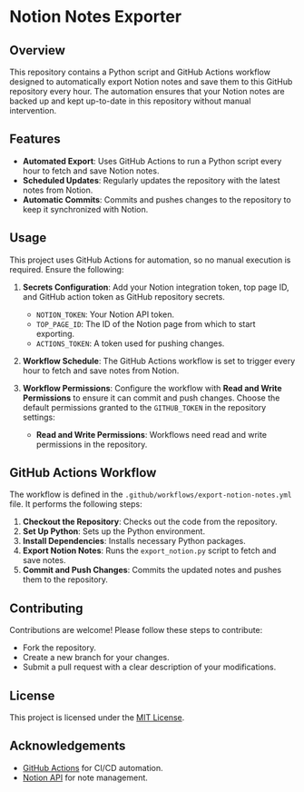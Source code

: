 # Notion Notes Exporter

## Overview
This repository contains a Python script and GitHub Actions workflow designed to automatically export Notion notes and save them to this GitHub repository every hour. The automation ensures that your Notion notes are backed up and kept up-to-date in this repository without manual intervention.

## Features
- **Automated Export**: Uses GitHub Actions to run a Python script every hour to fetch and save Notion notes.
- **Scheduled Updates**: Regularly updates the repository with the latest notes from Notion.
- **Automatic Commits**: Commits and pushes changes to the repository to keep it synchronized with Notion.

## Usage
This project uses GitHub Actions for automation, so no manual execution is required. Ensure the following:

1. **Secrets Configuration**: Add your Notion integration token, top page ID, and GitHub action token as GitHub repository secrets.
    - `NOTION_TOKEN`: Your Notion API token.
    - `TOP_PAGE_ID`: The ID of the Notion page from which to start exporting.
    - `ACTIONS_TOKEN`: A token used for pushing changes.

2. **Workflow Schedule**: The GitHub Actions workflow is set to trigger every hour to fetch and save notes from Notion.

3. **Workflow Permissions**: Configure the workflow with **Read and Write Permissions** to ensure it can commit and push changes. Choose the default permissions granted to the `GITHUB_TOKEN` in the repository settings:
    - **Read and Write Permissions**: Workflows need read and write permissions in the repository.

## GitHub Actions Workflow

The workflow is defined in the `.github/workflows/export-notion-notes.yml` file. It performs the following steps:

1. **Checkout the Repository**: Checks out the code from the repository.
2. **Set Up Python**: Sets up the Python environment.
3. **Install Dependencies**: Installs necessary Python packages.
4. **Export Notion Notes**: Runs the `export_notion.py` script to fetch and save notes.
5. **Commit and Push Changes**: Commits the updated notes and pushes them to the repository.

## Contributing
Contributions are welcome! Please follow these steps to contribute:
- Fork the repository.
- Create a new branch for your changes.
- Submit a pull request with a clear description of your modifications.

## License
This project is licensed under the [MIT License](LICENSE).

## Acknowledgements
- [GitHub Actions](https://github.com/features/actions) for CI/CD automation.
- [Notion API](https://developers.notion.com/) for note management.
